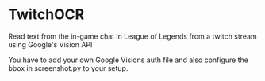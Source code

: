 # TwitchOCR
Read text from the in-game chat in League of Legends from a twitch stream using Google's Vision API

You have to add your own Google Visions auth file and also configure the bbox in screenshot.py to your setup.
